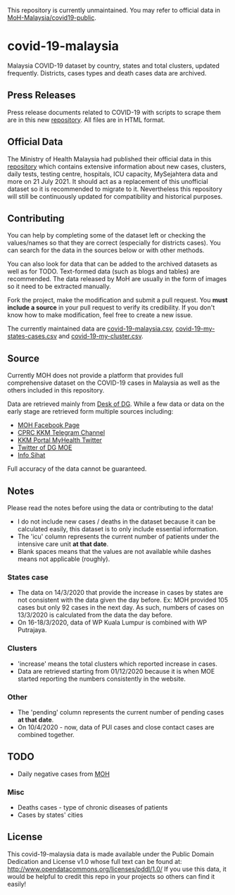 This repository is currently unmaintained. You may refer to official data in [MoH-Malaysia/covid19-public](https://github.com/MoH-Malaysia/covid19-public).

# covid-19-malaysia
Malaysia COVID-19 dataset by country, states and total clusters, updated frequently. Districts, cases types and death cases data are archived.

## Press Releases
Press release documents related to COVID-19 with scripts to scrape them are in this new [repository](https://github.com/ynshung/covid-19-my-press). All files are in HTML format.

## Official Data
The Ministry of Health Malaysia had published their official data in this [repository](https://github.com/MoH-Malaysia/covid19-public) which contains extensive information about new cases, clusters, daily tests, testing centre, hospitals, ICU capacity, MySejahtera data and more on 21 July 2021. It should act as a replacement of this unofficial dataset so it is recommended to migrate to it. Nevertheless this repository will still be continuously updated for compatibility and historical purposes.

## Contributing
You can help by completing some of the dataset left or checking the values/names so that they are correct (especially for districts cases). You can search for the data in the sources below or with other methods.

You can also look for data that can be added to the archived datasets as well as for TODO. Text-formed data (such as blogs and tables) are recommended. The data released by MoH are usually in the form of images so it need to be extracted manually.

Fork the project, make the modification and submit a pull request. You **must include a source** in your pull request to verify its credibility. If you don't know how to make modification, feel free to create a new issue.

The currently maintained data are [covid-19-malaysia.csv](covid-19-malaysia.csv), [covid-19-my-states-cases.csv](covid-19-my-states-cases.csv) and [covid-19-my-cluster.csv](covid-19-my-cluster.csv).

## Source
Currently MOH does not provide a platform that provides full comprehensive dataset on the COVID-19 cases in Malaysia as well as the others included in this repository.

Data are retrieved mainly from [Desk of DG](https://kpkesihatan.com/). While a few data or data on the early stage are retrieved form multiple sources including:
* [MOH Facebook Page](https://www.facebook.com/kementeriankesihatanmalaysia/)
* [CPRC KKM Telegram Channel](https://t.me/cprckkm)
* [KKM Portal MyHealth Twitter](https://twitter.com/MyHEALTHKKM)
* [Twitter of DG MOE](https://twitter.com/DGHisham)
* [Info Sihat](https://www.infosihat.gov.my/index.php/wabak-novel-coronavirus-atau-2019ncov)

Full accuracy of the data cannot be guaranteed.

## Notes
Please read the notes before using the data or contributing to the data!
* I do not include new cases / deaths in the dataset because it can be calculated easily, this dataset is to only include essential information.
* The 'icu' column represents the current number of patients under the intensive care unit **at that date**.
* Blank spaces means that the values are not available while dashes means not applicable (roughly).

### States case
* The data on 14/3/2020 that provide the increase in cases by states are not consistent with the data given the day before. Ex: MOH provided 105 cases but only 92 cases in the next day. As such, numbers of cases on 13/3/2020 is calculated from the data the day before.
* On 16-18/3/2020, data of WP Kuala Lumpur is combined with WP Putrajaya.

### Clusters
* 'increase' means the total clusters which reported increase in cases.
* Data are retrieved starting from 01/12/2020	because it is when MOE started reporting the numbers consistently in the website.

### Other
* The 'pending' column represents the current number of pending cases **at that date**.
* On 10/4/2020 - now, data of PUI cases and close contact cases are combined together.

## TODO
* Daily negative cases from [MOH](http://www.moh.gov.my/index.php/pages/view/2019-ncov-wuhan)
### Misc
* Deaths cases - type of chronic diseases of patients
* Cases by states' cities

## License
This covid-19-malaysia data is made available under the Public Domain Dedication and License v1.0 whose full text can be found at: http://www.opendatacommons.org/licenses/pddl/1.0/
If you use this data, it would be helpful to credit this repo in your projects so others can find it easily!
